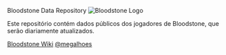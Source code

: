 Bloodstone Data Repository
![Bloodstone Logo](https://www.bloodstonewiki.com.br/w/images/b/be/Adelaide_Home_1.png)

Este repositório contém dados públicos dos jogadores de Bloodstone, que serão diariamente atualizados.

<a href="https://www.bloodstonewiki.com.br">Bloodstone Wiki</a> [@megalhoes](https://github.com/megalhoes)
